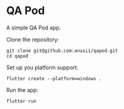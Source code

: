 # QA Pod

A simple QA Pod app.

Clone the repository:

```
git clone git@github.com:anusii/qapod.git
cd qapod
```

Set up you platform support:

```
flutter create --platform=windows .
```

Run the app:

```
flutter run
```
